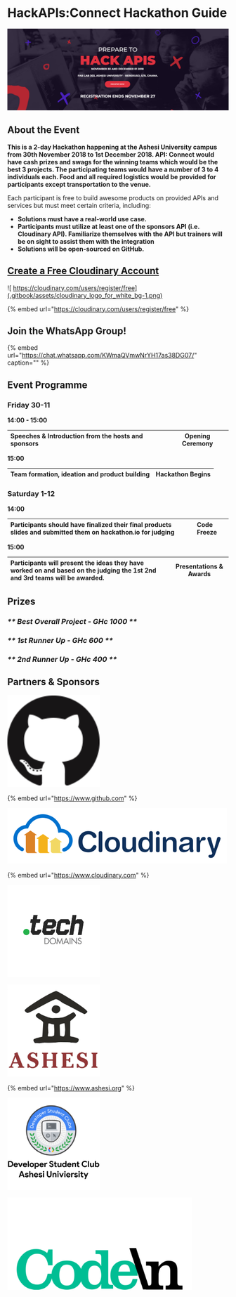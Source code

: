 # HackAPIs:Connect Hackathon Guide

![](.gitbook/assets/screen-shot-2018-11-21-at-6.43.06-pm.png)

## About the Event

**This is a 2-day Hackathon happening at the Ashesi University campus from 30th November 2018 to 1st December 2018. API: Connect would have cash prizes and swags for the winning teams which would be the best 3 projects. The participating teams would have a number of 3 to 4 individuals each. Food and all required logistics would be provided for participants except transportation to the venue.**

Each participant is free to build awesome products on provided APIs and services but must meet certain criteria, including:

* **Solutions must have a real-world use case.**    
* **Participants must utilize at least one of the sponsors API \(i.e. Cloudinary API\). Familiarize themselves with the API but trainers will be on sight to assist them with the integration**    
* **Solutions will be open-sourced on GitHub.**    

## [**Create a Free Cloudinary Account**](https://cloudinary.com/users/register/free)

![ https://cloudinary.com/users/register/free](.gitbook/assets/cloudinary_logo_for_white_bg-1.png)

{% embed url="https://cloudinary.com/users/register/free" %}

## **Join the WhatsApp Group!**

{% embed url="https://chat.whatsapp.com/KWmaQVmwNrYH17as38DG07/" caption="" %}

## **Event Programme**

### **Friday 30-11**

**14:00 - 15:00**

| **Speeches & Introduction from the hosts and sponsors** | Opening Ceremony |
| :--- | :---: |


**15:00**

| **Team formation, ideation and product building** | Hackathon Begins |
| :--- | :---: |


### **Saturday 1-12**

**14:00**

| Participants should have finalized their final products slides and submitted them on hackathon.io for judging | **Code Freeze** |
| :--- | :--- |


**15:00**

| **Participants will present the ideas they have  worked on and based on the judging the 1st 2nd and 3rd teams will be awarded.** | Presentations & Awards |
| :--- | :---: |


##                                                       Prizes

###                                          _**\*\*  Best Overall Project - GHc 1000 \*\***_

###                                                _**\*\* 1st Runner Up - GHc 600 \*\***_

###                                               _**\*\* 2nd Runner Up - GHc 400 \*\***_

## Partners & Sponsors

![Github](.gitbook/assets/b1.png)

{% embed url="https://www.github.com" %}

![Cloudinary](.gitbook/assets/cloudinary_logo_for_white_bg-1.png)

{% embed url="https://www.cloudinary.com" %}

![.tech Domains](.gitbook/assets/b3.png)

![Ashesi University Foundation](.gitbook/assets/b4.png)

{% embed url="https://www.ashesi.org" %}

  


![Developer Student Club \(Ashesi University\)](.gitbook/assets/b5.png)

![Code\n](.gitbook/assets/b6.png)

